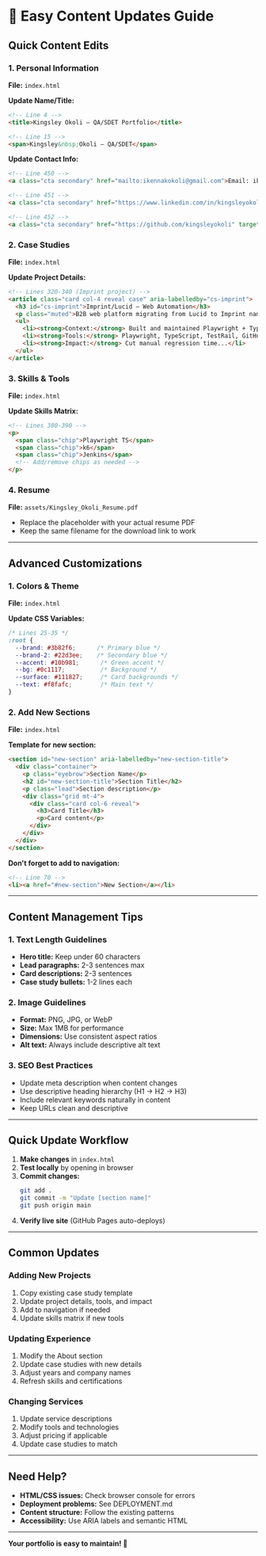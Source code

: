 # 📝 Easy Content Updates Guide

## Quick Content Edits

### 1. Personal Information
**File:** `index.html`

**Update Name/Title:**
```html
<!-- Line 4 -->
<title>Kingsley Okoli — QA/SDET Portfolio</title>

<!-- Line 15 -->
<span>Kingsley&nbsp;Okoli — QA/SDET</span>
```

**Update Contact Info:**
```html
<!-- Line 450 -->
<a class="cta secondary" href="mailto:ikennakokoli@gmail.com">Email: ikennakokoli@gmail.com</a>

<!-- Line 451 -->
<a class="cta secondary" href="https://www.linkedin.com/in/kingsleyokoli" target="_blank" rel="noopener">LinkedIn</a>

<!-- Line 452 -->
<a class="cta secondary" href="https://github.com/kingsleyokoli" target="_blank" rel="noopener">GitHub</a>
```

### 2. Case Studies
**File:** `index.html`

**Update Project Details:**
```html
<!-- Lines 320-340 (Imprint project) -->
<article class="card col-4 reveal case" aria-labelledby="cs-imprint">
  <h3 id="cs-imprint">Imprint/Lucid — Web Automation</h3>
  <p class="muted">B2B web platform migrating from Lucid to Imprint naming...</p>
  <ul>
    <li><strong>Context:</strong> Built and maintained Playwright + TypeScript E2E suite...</li>
    <li><strong>Tools:</strong> Playwright, TypeScript, TestRail, GitHub Actions, Jira.</li>
    <li><strong>Impact:</strong> Cut manual regression time...</li>
  </ul>
</article>
```

### 3. Skills & Tools
**File:** `index.html`

**Update Skills Matrix:**
```html
<!-- Lines 380-390 -->
<p>
  <span class="chip">Playwright TS</span>
  <span class="chip">k6</span>
  <span class="chip">Jenkins</span>
  <!-- Add/remove chips as needed -->
</p>
```

### 4. Resume
**File:** `assets/Kingsley_Okoli_Resume.pdf`
- Replace the placeholder with your actual resume PDF
- Keep the same filename for the download link to work

---

## Advanced Customizations

### 1. Colors & Theme
**File:** `index.html`

**Update CSS Variables:**
```css
/* Lines 25-35 */
:root {
  --brand: #3b82f6;      /* Primary blue */
  --brand-2: #22d3ee;    /* Secondary blue */
  --accent: #10b981;      /* Green accent */
  --bg: #0c1117;          /* Background */
  --surface: #111827;     /* Card backgrounds */
  --text: #f8fafc;        /* Main text */
}
```

### 2. Add New Sections
**File:** `index.html`

**Template for new section:**
```html
<section id="new-section" aria-labelledby="new-section-title">
  <div class="container">
    <p class="eyebrow">Section Name</p>
    <h2 id="new-section-title">Section Title</h2>
    <p class="lead">Section description</p>
    <div class="grid mt-4">
      <div class="card col-6 reveal">
        <h3>Card Title</h3>
        <p>Card content</p>
      </div>
    </div>
  </div>
</section>
```

**Don't forget to add to navigation:**
```html
<!-- Line 70 -->
<li><a href="#new-section">New Section</a></li>
```

---

## Content Management Tips

### 1. Text Length Guidelines
- **Hero title:** Keep under 60 characters
- **Lead paragraphs:** 2-3 sentences max
- **Card descriptions:** 2-3 sentences
- **Case study bullets:** 1-2 lines each

### 2. Image Guidelines
- **Format:** PNG, JPG, or WebP
- **Size:** Max 1MB for performance
- **Dimensions:** Use consistent aspect ratios
- **Alt text:** Always include descriptive alt text

### 3. SEO Best Practices
- Update meta description when content changes
- Use descriptive heading hierarchy (H1 → H2 → H3)
- Include relevant keywords naturally in content
- Keep URLs clean and descriptive

---

## Quick Update Workflow

1. **Make changes** in `index.html`
2. **Test locally** by opening in browser
3. **Commit changes:**
   ```bash
   git add .
   git commit -m "Update [section name]"
   git push origin main
   ```
4. **Verify live site** (GitHub Pages auto-deploys)

---

## Common Updates

### Adding New Projects
1. Copy existing case study template
2. Update project details, tools, and impact
3. Add to navigation if needed
4. Update skills matrix if new tools

### Updating Experience
1. Modify the About section
2. Update case studies with new details
3. Adjust years and company names
4. Refresh skills and certifications

### Changing Services
1. Update service descriptions
2. Modify tools and technologies
3. Adjust pricing if applicable
4. Update case studies to match

---

## Need Help?

- **HTML/CSS issues:** Check browser console for errors
- **Deployment problems:** See DEPLOYMENT.md
- **Content structure:** Follow the existing patterns
- **Accessibility:** Use ARIA labels and semantic HTML

---

**Your portfolio is easy to maintain! 🎯**
